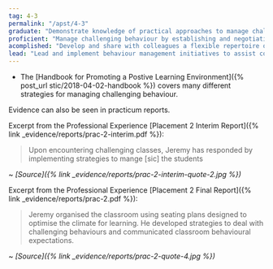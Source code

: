 ```yaml
---
tag: 4-3
permalink: "/apst/4-3"
graduate: "Demonstrate knowledge of practical approaches to manage challenging behaviour."
proficient: "Manage challenging behaviour by establishing and negotiating clear expectations with students and address discipline issues promptly, fairly and respectfully."
acomplished: "Develop and share with colleagues a flexible repertoire of behaviour management strategies using expert knowledge and workplace experience."
lead: "Lead and implement behaviour management initiatives to assist colleagues to broaden their range of strategies."
---
```

* The [Handbook for Promoting a Postive Learning Environment]({% post_url stic/2018-04-02-handbook %}) covers many different strategies for managing challenging behaviour.

Evidence can also be seen in practicum reports.

Excerpt from the Professional Experience [Placement 2 Interim Report]({% link _evidence/reports/prac-2-interim.pdf %}):

> Upon encountering challenging classes, Jeremy has responded by implementing strategies to mange [sic] the students

~ *[Source]({% link _evidence/reports/prac-2-interim-quote-2.jpg %})*

Excerpt from the Professional Experience [Placement 2 Final Report]({% link _evidence/reports/prac-2.pdf %}):

> Jeremy organised the classroom using seating plans designed to optimise the climate for learning. He developed strategies to deal with challenging behaviours and communicated classroom behavioural expectations.

~ *[Source]({% link _evidence/reports/prac-2-quote-4.jpg %})*